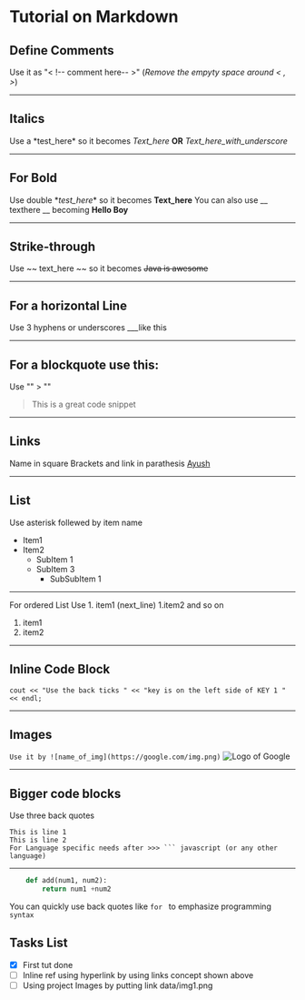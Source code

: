 # Tutorial on Markdown


## Define Comments
Use it as "\< !-- comment here-- >" (*Remove the empyty space around < , >*)

---

## Italics
Use a \*test_here* so it becomes *Text_here*  **OR** _Text_here_with_underscore_

---
## For Bold
Use double \**test_here** so it becomes **Text_here**
You can also use __ texthere __ becoming  __Hello Boy__

---

## Strike-through
Use ~~ text_here ~~ so it becomes ~~Java is awesome~~

---

## For a horizontal Line
Use 3 hyphens or underscores
 ___like this

 ---

 ## For a blockquote use this:
Use  "" \> "" 
> This is a great code snippet
 
 ___
## Links
Name in square Brackets and link in parathesis
[Ayush](https://goyal.club)

---
## List
Use asterisk follewed by item name
* Item1
* Item2
    * SubItem 1
    * SubItem 3
        * SubSubItem 1

---
For ordered List Use 1. item1 (next_line) 1.item2 and so on
1. item1
1. item2

---

## Inline Code Block
`cout << "Use the back ticks " << "key is on the left side of KEY 1 " << endl;`

---

## Images

`Use it by ![name_of_img](https://google.com/img.png)`
![Logo of Google](https://www.google.com/images/branding/googlelogo/1x/googlelogo_color_272x92dp.png)

---

## Bigger code blocks
Use three back quotes
```
This is line 1
This is line 2
For Language specific needs after >>> ``` javascript (or any other language)
```
___
```python
    def add(num1, num2):
        return num1 +num2
```

You can quickly use back quotes like `for ` to emphasize programming `syntax`
## Tasks List
* [x] First tut done
* [ ] Inline ref using hyperlink by using links concept shown above
* [ ] Using project Images by putting link data/img1.png